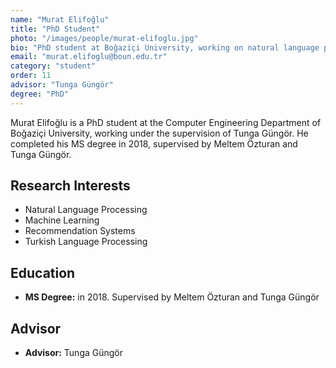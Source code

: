 ```yaml
---
name: "Murat Elifoğlu"
title: "PhD Student"
photo: "/images/people/murat-elifoglu.jpg"
bio: "PhD student at Boğaziçi University, working on natural language processing under the supervision of Tunga Güngör. Completed MS in 2018 supervised by Meltem Özturan and Tunga Güngör."
email: "murat.elifoglu@boun.edu.tr"
category: "student"
order: 11
advisor: "Tunga Güngör"
degree: "PhD"
---
```


Murat Elifoğlu is a PhD student at the Computer Engineering Department of Boğaziçi University, working under the supervision of Tunga Güngör. He completed his MS degree in 2018, supervised by Meltem Özturan and Tunga Güngör.

## Research Interests

- Natural Language Processing
- Machine Learning
- Recommendation Systems
- Turkish Language Processing

## Education

- **MS Degree:** in 2018. Supervised by Meltem Özturan and Tunga Güngör

## Advisor

- **Advisor:** Tunga Güngör 